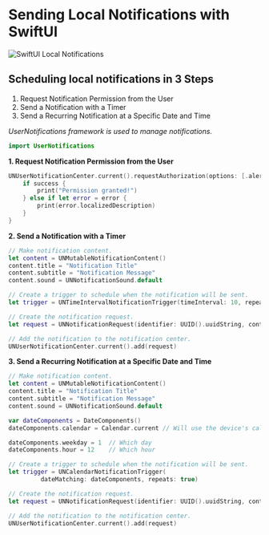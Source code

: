 # Sending Local Notifications with SwiftUI

<img src="https://yourimageshare.com/ib/xjCvJQIC6f.webp" alt="SwiftUI Local Notifications">

## Scheduling local notifications in 3 Steps

1. Request Notification Permission from the User
2. Send a Notification with a Timer
3. Send a Recurring Notification at a Specific Date and Time

*UserNotifications framework is used to manage notifications.*


```swift
import UserNotifications
```

**1. Request Notification Permission from the User**
```swift
UNUserNotificationCenter.current().requestAuthorization(options: [.alert, .badge, .sound]) { success, error in
    if success {
        print("Permission granted!")
    } else if let error = error {
        print(error.localizedDescription)
    }
}
```

**2. Send a Notification with a Timer**
```swift
// Make notification content.
let content = UNMutableNotificationContent()
content.title = "Notification Title"
content.subtitle = "Notification Message"
content.sound = UNNotificationSound.default

// Create a trigger to schedule when the notification will be sent.
let trigger = UNTimeIntervalNotificationTrigger(timeInterval: 10, repeats: false)

// Create the notification request.
let request = UNNotificationRequest(identifier: UUID().uuidString, content: content, trigger: trigger)

// Add the notification to the notification center.
UNUserNotificationCenter.current().add(request)
```

**3. Send a Recurring Notification at a Specific Date and Time**
```swift
// Make notification content.
let content = UNMutableNotificationContent()
content.title = "Notification Title"
content.subtitle = "Notification Message"
content.sound = UNNotificationSound.default

var dateComponents = DateComponents()
dateComponents.calendar = Calendar.current // Will use the device's calendar.

dateComponents.weekday = 1  // Which day
dateComponents.hour = 12    // Which hour

// Create a trigger to schedule when the notification will be sent.
let trigger = UNCalendarNotificationTrigger(
         dateMatching: dateComponents, repeats: true)

// Create the notification request.
let request = UNNotificationRequest(identifier: UUID().uuidString, content: content, trigger: trigger)

// Add the notification to the notification center.
UNUserNotificationCenter.current().add(request)
```
